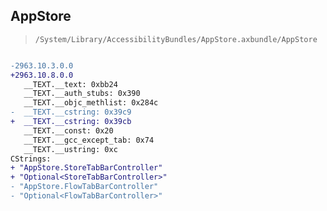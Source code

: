 ## AppStore

> `/System/Library/AccessibilityBundles/AppStore.axbundle/AppStore`

```diff

-2963.10.3.0.0
+2963.10.8.0.0
   __TEXT.__text: 0xbb24
   __TEXT.__auth_stubs: 0x390
   __TEXT.__objc_methlist: 0x284c
-  __TEXT.__cstring: 0x39c9
+  __TEXT.__cstring: 0x39cb
   __TEXT.__const: 0x20
   __TEXT.__gcc_except_tab: 0x74
   __TEXT.__ustring: 0xc
CStrings:
+ "AppStore.StoreTabBarController"
+ "Optional<StoreTabBarController>"
- "AppStore.FlowTabBarController"
- "Optional<FlowTabBarController>"

```
